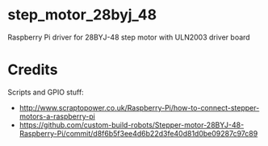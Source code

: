 # step_motor_28byj_48
Raspberry Pi driver for 28BYJ-48 step motor with ULN2003 driver board

# Credits
Scripts and GPIO stuff:
* http://www.scraptopower.co.uk/Raspberry-Pi/how-to-connect-stepper-motors-a-raspberry-pi
* https://github.com/custom-build-robots/Stepper-motor-28BYJ-48-Raspberry-Pi/commit/d8f6b5f3ee4d6b22d3fe40d81d0be09287c97c89
